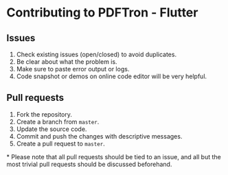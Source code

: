 # Contributing to PDFTron - Flutter

## Issues
1. Check existing issues (open/closed) to avoid duplicates.
2. Be clear about what the problem is.
3. Make sure to paste error output or logs.
4. Code snapshot or demos on online code editor will be very helpful.

## Pull requests
1. Fork the repository.
2. Create a branch from `master`.
3. Update the source code.
4. Commit and push the changes with descriptive messages.
5. Create a pull request to `master`.

\* Please note that all pull requests should be tied to an issue, and all but the most trivial pull requests should be discussed beforehand.